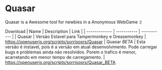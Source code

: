 Quasar
======

Quasar is a Awesome tool for newbies in a Anonymous WebGame :)

Download
| Name | Description | Link |
| ------------- | ----------- | ----------- | 
| Quasar | Versão Estavel para Tampermonkey e Greasemonkey | https://openuserjs.org/scripts/sorrisosrs/Quasar
| Quasar _BETA_ | Esta versão é instavel, pois é a versão em atual desenvolvimento. 
Pode carregar bugs e problemas ainda não resolvidos. Porem o trafico é menor, acarretando em menor tempo de carregamento. | https://openuserjs.org/scripts/sorrisosrs/Quasar_BETA
